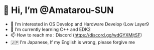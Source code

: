 # 👋 Hi, I’m @Amatarou-SUN
- 👀 I’m interested in OS Develop and Hardware Develop (Low Layer9
- 🌱 I’m currently learning C++ and EDK2
- 📫 How to reach me : Discord (https://discord.gg/wdGYXMjtSF)
- 🇯🇵 I'm Japanese, If my English is wrong, please forgive me

<!---
Amatarou-SUN/Amatarou-SUN is a ✨ special ✨ repository because its `README.md` (this file) appears on your GitHub profile.
You can click the Preview link to take a look at your changes.
--->
